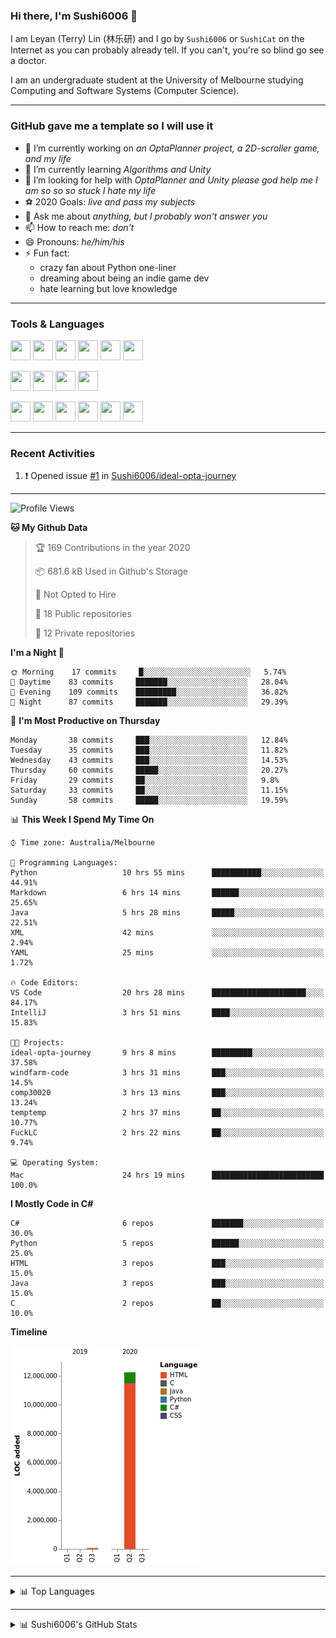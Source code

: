 ### Hi there, I'm Sushi6006 👋

<!--**Sushi6006/Sushi6006** is a ✨ _special_ ✨ repository because its `README.md` (this file) appears on your GitHub profile.-->

I am Leyan (Terry) Lin (林乐研) and I go by `Sushi6006` or `SushiCat` on the Internet as you can probably already tell. If you can't, you're so blind go see a doctor.

I am an undergraduate student at the University of Melbourne studying Computing and Software Systems (Computer Science). 

--- 

### GitHub gave me a template so I will use it
- 🔭 I’m currently working on *an OptaPlanner project, a 2D-scroller game, and my life*
- 🌱 I’m currently learning *Algorithms and Unity*
- 🤔 I’m looking for help with *OptaPlanner and Unity please god help me I am so so so stuck I hate my life*
- ⚽️ 2020 Goals: *live and pass my subjects*
- 💬 Ask me about *anything, but I probably won't answer you*
- 📫 How to reach me: *don't*
- 😄 Pronouns: *he/him/his*
- ⚡ Fun fact:
  - crazy fan about Python one-liner
  - dreaming about being an indie game dev
  - hate learning but love knowledge

---

### Tools & Languages
<p>
  <img height="32" width="32" src="https://cdn.jsdelivr.net/npm/simple-icons@v3/icons/apple.svg"/>
  <img height="32" width="32" src="https://cdn.jsdelivr.net/npm/simple-icons@v3/icons/visualstudiocode.svg"/>
  <img height="32" width="32" src="https://cdn.jsdelivr.net/npm/simple-icons@v3/icons/github.svg"/>
  <img height="32" width="32" src="https://cdn.jsdelivr.net/npm/simple-icons@v3/icons/git.svg"/>
  <img height="32" width="32" src="https://cdn.jsdelivr.net/npm/simple-icons@v3/icons/discord.svg"/>
  <img height="32" width="32" src="https://cdn.jsdelivr.net/npm/simple-icons@v3/icons/atom.svg"/>
</p>
<p>
  <img height="32" width="32" src="https://cdn.jsdelivr.net/npm/simple-icons@v3/icons/adobephotoshop.svg"/>
  <img height="32" width="32" src="https://cdn.jsdelivr.net/npm/simple-icons@v3/icons/adobexd.svg"/>
  <img height="32" width="32" src="https://cdn.jsdelivr.net/npm/simple-icons@v3/icons/vsco.svg"/>
  <img height="32" width="32" src="https://cdn.jsdelivr.net/npm/simple-icons@v3/icons/spotify.svg"/>
</p>
<p>
  <img height="32" width="32" src="https://cdn.jsdelivr.net/npm/simple-icons@v3/icons/python.svg"/>
  <img height="32" width="32" src="https://cdn.jsdelivr.net/npm/simple-icons@v3/icons/c.svg"/>
  <img height="32" width="32" src="https://cdn.jsdelivr.net/npm/simple-icons@v3/icons/csharp.svg"/>
  <img height="32" width="32" src="https://cdn.jsdelivr.net/npm/simple-icons@v3/icons/java.svg"/>
  <img height="32" width="32" src="https://cdn.jsdelivr.net/npm/simple-icons@v3/icons/markdown.svg"/>
  <img height="32" width="32" src="https://cdn.jsdelivr.net/npm/simple-icons@v3/icons/mysql.svg"/>
</p>

--- 

### Recent Activities
<!--START_SECTION:activity-->
1. ❗️ Opened issue [#1](https://github.com//Sushi6006/ideal-opta-journey/issues/1) in [Sushi6006/ideal-opta-journey](https://github.com//Sushi6006/ideal-opta-journey)
<!--END_SECTION:activity-->

---

<!--START_SECTION:waka-->
![Profile Views](http://img.shields.io/badge/Profile%20Views-163-blue)

**🐱 My Github Data** 

> 🏆 169 Contributions in the year 2020
 > 
> 📦 681.6 kB Used in Github's Storage 
 > 
> 🚫 Not Opted to Hire
 > 
> 📜 18 Public repositories
 > 
> 🔑 12 Private repositories 

**I'm a Night 🦉** 

```text
🌞 Morning    17 commits     █░░░░░░░░░░░░░░░░░░░░░░░░   5.74% 
🌆 Daytime    83 commits     ███████░░░░░░░░░░░░░░░░░░   28.04% 
🌃 Evening    109 commits    █████████░░░░░░░░░░░░░░░░   36.82% 
🌙 Night      87 commits     ███████░░░░░░░░░░░░░░░░░░   29.39%

```
📅 **I'm Most Productive on Thursday** 

```text
Monday       38 commits     ███░░░░░░░░░░░░░░░░░░░░░░   12.84% 
Tuesday      35 commits     ███░░░░░░░░░░░░░░░░░░░░░░   11.82% 
Wednesday    43 commits     ███░░░░░░░░░░░░░░░░░░░░░░   14.53% 
Thursday     60 commits     █████░░░░░░░░░░░░░░░░░░░░   20.27% 
Friday       29 commits     ██░░░░░░░░░░░░░░░░░░░░░░░   9.8% 
Saturday     33 commits     ██░░░░░░░░░░░░░░░░░░░░░░░   11.15% 
Sunday       58 commits     █████░░░░░░░░░░░░░░░░░░░░   19.59%

```


📊 **This Week I Spend My Time On** 

```text
⌚︎ Time zone: Australia/Melbourne

💬 Programming Languages: 
Python                   10 hrs 55 mins      ███████████░░░░░░░░░░░░░░   44.91% 
Markdown                 6 hrs 14 mins       ██████░░░░░░░░░░░░░░░░░░░   25.65% 
Java                     5 hrs 28 mins       █████░░░░░░░░░░░░░░░░░░░░   22.51% 
XML                      42 mins             ░░░░░░░░░░░░░░░░░░░░░░░░░   2.94% 
YAML                     25 mins             ░░░░░░░░░░░░░░░░░░░░░░░░░   1.72%

🔥 Code Editors: 
VS Code                  20 hrs 28 mins      █████████████████████░░░░   84.17% 
IntelliJ                 3 hrs 51 mins       ████░░░░░░░░░░░░░░░░░░░░░   15.83%

🐱‍💻 Projects: 
ideal-opta-journey       9 hrs 8 mins        █████████░░░░░░░░░░░░░░░░   37.58% 
windfarm-code            3 hrs 31 mins       ███░░░░░░░░░░░░░░░░░░░░░░   14.5% 
comp30020                3 hrs 13 mins       ███░░░░░░░░░░░░░░░░░░░░░░   13.24% 
temptemp                 2 hrs 37 mins       ██░░░░░░░░░░░░░░░░░░░░░░░   10.77% 
FuckLC                   2 hrs 22 mins       ██░░░░░░░░░░░░░░░░░░░░░░░   9.74%

💻 Operating System: 
Mac                      24 hrs 19 mins      █████████████████████████   100.0%

```

**I Mostly Code in C#** 

```text
C#                       6 repos             ███████░░░░░░░░░░░░░░░░░░   30.0% 
Python                   5 repos             ██████░░░░░░░░░░░░░░░░░░░   25.0% 
HTML                     3 repos             ███░░░░░░░░░░░░░░░░░░░░░░   15.0% 
Java                     3 repos             ███░░░░░░░░░░░░░░░░░░░░░░   15.0% 
C                        2 repos             ██░░░░░░░░░░░░░░░░░░░░░░░   10.0%

```


**Timeline**

![Chart not found](https://github.com/Sushi6006/Sushi6006/blob/master/charts/bar_graph.png) 


<!--END_SECTION:waka-->


<!--
---

### Spotify Now Playing
<img src="https://novatorem-eight-fawn.vercel.app/api/spotify" alt="Sushi6006 Spotify Playing" width="350"/>
-->

--- 

<details>
  <summary>📊 Top Languages</summary>
  <br>
  <img src="https://github-readme-stats.vercel.app/api/top-langs/?username=sushi6006&layout=compact" alt="Top Langs">
</details>

---

<details>
  <summary>📊 Sushi6006's GitHub Stats</summary>
  <br>
  <img alt="Sushi6006's Github Stats" src="https://github-readme-stats.sushi6006.vercel.app/api?username=Sushi6006&show_icons=true"/>
</details>
  


